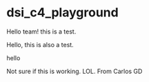 # dsi_c4_playground

Hello team! this is a test.

Hello, this is also a test.

hello

Not sure if this is working. LOL. From Carlos GD
